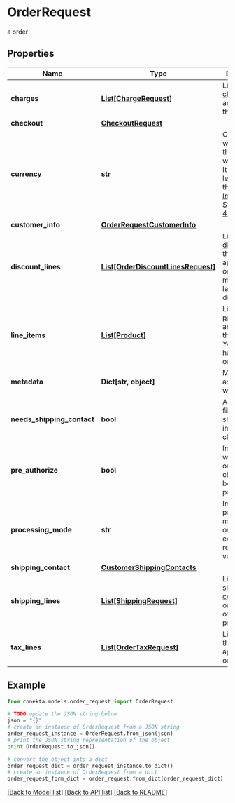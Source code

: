 # OrderRequest

a order

## Properties
Name | Type | Description | Notes
------------ | ------------- | ------------- | -------------
**charges** | [**List[ChargeRequest]**](ChargeRequest.md) | List of [charges](https://developers.conekta.com/v2.1.0/reference/orderscreatecharge) that are applied to the order | [optional] 
**checkout** | [**CheckoutRequest**](CheckoutRequest.md) |  | [optional] 
**currency** | **str** | Currency with which the payment will be made. It uses the 3-letter code of the [International Standard ISO 4217.](https://es.wikipedia.org/wiki/ISO_4217) | 
**customer_info** | [**OrderRequestCustomerInfo**](OrderRequestCustomerInfo.md) |  | 
**discount_lines** | [**List[OrderDiscountLinesRequest]**](OrderDiscountLinesRequest.md) | List of [discounts](https://developers.conekta.com/v2.1.0/reference/orderscreatediscountline) that are applied to the order. You must have at least one discount. | [optional] 
**line_items** | [**List[Product]**](Product.md) | List of [products](https://developers.conekta.com/v2.1.0/reference/orderscreateproduct) that are sold in the order. You must have at least one product. | 
**metadata** | **Dict[str, object]** | Metadata associated with the order | [optional] 
**needs_shipping_contact** | **bool** | Allows you to fill out the shipping information at checkout | [optional] 
**pre_authorize** | **bool** | Indicates whether the order charges must be preauthorized | [optional] [default to False]
**processing_mode** | **str** | Indicates the processing mode for the order, either ecommerce, recurrent or validation. | [optional] 
**shipping_contact** | [**CustomerShippingContacts**](CustomerShippingContacts.md) |  | [optional] 
**shipping_lines** | [**List[ShippingRequest]**](ShippingRequest.md) | List of [shipping costs](https://developers.conekta.com/v2.1.0/reference/orderscreateshipping). If the online store offers digital products. | [optional] 
**tax_lines** | [**List[OrderTaxRequest]**](OrderTaxRequest.md) | List of [taxes](https://developers.conekta.com/v2.1.0/reference/orderscreatetaxes) that are applied to the order. | [optional] 

## Example

```python
from conekta.models.order_request import OrderRequest

# TODO update the JSON string below
json = "{}"
# create an instance of OrderRequest from a JSON string
order_request_instance = OrderRequest.from_json(json)
# print the JSON string representation of the object
print OrderRequest.to_json()

# convert the object into a dict
order_request_dict = order_request_instance.to_dict()
# create an instance of OrderRequest from a dict
order_request_form_dict = order_request.from_dict(order_request_dict)
```
[[Back to Model list]](../README.md#documentation-for-models) [[Back to API list]](../README.md#documentation-for-api-endpoints) [[Back to README]](../README.md)


